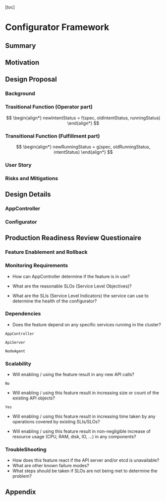 [toc]

# Configurator Framework



## Summary

## Motivation



## Design Proposal

### Background

### Trasitional Function (Operator part)

$$
\begin{align*}
newIntentStatus = f(spec, oldIntentStatus, runningStatus)
\end{align*}
$$

### Transitional Function (Fulfillment part)

$$
\begin{align*}
newRunningStatus = g(spec, oldRunningStatus, intentStatus)
\end{align*}
$$



### User Story

### Risks and Mitigations



## Design Details

### AppController

### Configurator





## Production Readiness Review Questionaire

### Feature Enablement and Rollback

### Monitoring Requirements

- How can AppController determine if the feature is in use?

- What are the reasonable SLOs (Service Level Objectives)?
- What are the SLIs (Service Level Indicators) the service can use to determine the health of the configurator?

### Dependencies

- Does the feature depend on any specific services running in the cluster?

`AppController`

`ApiServer`

`NodeAgent`

### Scalability

- Will enabling / using the feature result in any new API calls?

`No`

- Will enabling / using this feature result in increasing size or count of the existing API objects?

`Yes`

- Will enabling / using this feature result in increasing time taken by any operations covered by existing SLIs/SLOs?

- Will enabling / using this feature result in non-negligible increase of resource usage (CPU, RAM, disk, IO, ...) in any components?



### TroubleShooting

- How does this feature react if the API server and/or etcd is unavailable?
- What are other known failure modes?
- What steps should be taken if SLOs are not being met to determine the problem?





## Appendix

